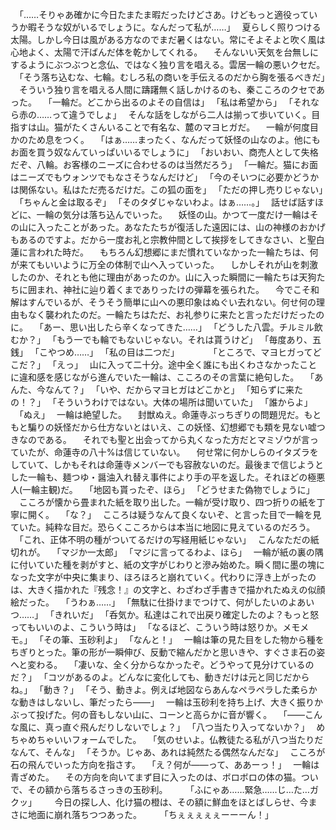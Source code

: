 　｢……そりゃあ確かに今日たまたま暇だったけどさあ。けどもっと適役っていうか暇そうな奴がいるでしょうに。なんだって私が……｣
　夏らしく照りつける太陽。しかし今日は風がある方なのでまだ暑くはない。常にそよそよと吹く風は心地よく、太陽で汗ばんだ体を乾かしてくれる。
　そんないい天気を台無しにするようにぶつぶつと念仏、ではなく独り言を唱える。雲居一輪の悪いクセだ。
　｢そう落ち込むな、七輪。むしろ私の商いを手伝えるのだから胸を張るべきだ｣
　そういう独り言を唱える人間に躊躇無く話しかけるのも、秦こころのクセであった。
　｢一輪だ。どこから出るのよその自信は｣
　｢私は希望から｣
　｢それなら赤の……って違うでしょ｣
　そんな話をしながら二人は揃って歩いていく。目指すは山。猫がたくさんいることで有名な、麓のマヨヒガだ。
　一輪が何度目かのため息をつく。
　｢はぁ……まったく、なんだって妖怪の山なのよ。他にもお面を買う奴なんていっぱいいるでしょうに｣
　｢おいおい、商売人として失格だぞ、八輪。お客様のニーズに合わせるのは当然だろう｣
　｢一輪だ。猫にお面はニーズでもウォンツでもなさそうなんだけど｣
　｢今のそいつに必要かどうかは関係ない。私はただ売るだけだ。この狐の面を｣
　｢ただの押し売りじゃない｣
　「ちゃんと金は取るぞ｣
　｢そのタダじゃないわよ。はぁ……。｣
　話せば話すほどに、一輪の気分は落ち込んでいった。
　妖怪の山。かつて一度だけ一輪はその山に入ったことがあった。あなたたちが復活した遠因には、山の神様のおかげもあるのですよ。だから一度お礼と宗教仲間として挨拶をしてきなさい、と聖白蓮に言われた時だ。
　もちろん幻想郷にまだ慣れていなかった一輪たちは、何が来てもいいように万全の体制で山へ入っていった。
　しかしそれが山を刺激したのか、それとも他に理由があったのか。山に入った瞬間に一輪たちは天狗たちに囲まれ、神社に辿り着くまでありったけの弾幕を張られた。
　今でこそ和解はすんでいるが、そうそう簡単に山への悪印象はぬぐい去れない。何せ何の理由もなく襲われたのだ。一輪たちはただ、お礼参りに来たと言っただけだったのに。
　｢あー、思い出したら辛くなってきた……｣
　｢どうした八雲。チルミル飲むか？｣
　｢もう一でも輪でもないじゃない。それは貰うけど｣
　｢毎度あり、五銭｣
　｢こやつめ……｣
　｢私の目は二つだ」
　
　
　｢ところで、マヨヒガってどこだ？｣
　｢えっ｣
　山に入って二十分。途中全く誰にも出くわさなかったことに違和感を感じながら進んでいた一輪は、こころのその言葉に絶句した。
　｢あんた、今なんて？｣
　｢いや、だからマヨヒガはどこかと｣
　｢知らずに来たの！？｣
　｢そういうわけではない。大体の場所は聞いていた｣
　｢誰からよ｣
　｢ぬえ｣
　一輪は絶望した。
　封獣ぬえ。命蓮寺ぶっちぎりの問題児だ。もともと騙りの妖怪だから仕方ないとはいえ、この妖怪、幻想郷でも類を見ない嘘つきなのである。
　それでも聖と出会ってから丸くなった方だとマミゾウが言っていたが、命蓮寺の八十%は信じていない。
　何せ常に何かしらのイタズラをしていて、しかもそれは命蓮寺メンバーでも容赦ないのだ。最後まで信じようとした一輪も、麺つゆ・醤油入れ替え事件により手の平を返した。それほどの極悪人(一輪主観)だ。
　｢地図も貰ったぞ、ほら｣
　｢どうせまた偽物でしょうに｣
　こころが懐から畳まれた紙を取り出した。一輪が受け取り、四つ折りの紙を丁寧に開く。
　｢な？｣
　こころは疑うなんて良くないぞ、と言った目で一輪を見ていた。純粋な目だ。恐らくこころからは本当に地図に見えているのだろう。
　｢これ、正体不明の種がついてるだけの写経用紙じゃない｣
　こんなただの紙切れが。
　｢マジか一太郎｣
　｢マジに言ってるわよ、ほら｣
　一輪が紙の裏の隅に付いていた種を剥がすと、紙の文字がじわりと滲み始めた。瞬く間に墨の塊になった文字が中央に集まり、ほろほろと崩れていく。代わりに浮き上がったのは、大きく描かれた『残念！』の文字と、わざわざ手書きで描かれたぬえの似顔絵だった。
　｢うわぁ……｣
　｢無駄に仕掛けまでつけて、何がしたいのよあいつ……｣
　｢きれいだ｣
　｢呑気か。私達はこれで出戻り確定したのよ？もっと怒ってもいいのよ、こういう時は｣
　｢なるほど、こういう時は怒りか。メモメモ。｣
　｢その筆、玉砂利よ｣
　｢なんと！｣
　一輪は筆の見た目をした物から種をちぎりとった。筆の形が一瞬伸び、反動で縮んだかと思いきや、すぐさま石の姿へと変わる。
　｢凄いな、全く分からなかったぞ。どうやって見分けているのだ？｣
　｢コツがあるのよ。どんなに変化しても、動きだけは元と同じだからね。｣
　｢動き？｣
　｢そう、動きよ。例えば地図ならあんなペラペラした柔らかな動きはしないし、筆だったら――｣
　一輪は玉砂利を持ち上げ、大きく振りかぶって投げた。何の音もしない山に、コーンと高らかに音が響く。
　｢――こんな風に、真っ直ぐ飛んだりしないでしょ？｣
　｢八つ当たり入ってないか？｣
　めちゃめちゃいいフォームでした。
　｢気のせいよ。仏教徒たる私が八つ当たりだなんて、そんな｣
　｢そうか。じゃあ、あれは純然たる偶然なんだな｣
　こころが石の飛んでいった方向を指さす。
　｢え？何が――って、ああーっ！｣
　一輪は青ざめた。
　その方向を向いてまず目に入ったのは、ボロボロの体の猫。ついで、その額から落ちるさっきの玉砂利。
　
　｢ふにゃあ……緊急……じ…た…ガクッ｣
　
　今日の探し人、化け猫の橙は、その額に鮮血をほとばしらせ、今まさに地面に崩れ落ちつつあった。
　
　｢ちぇぇぇぇぇーーーん！｣